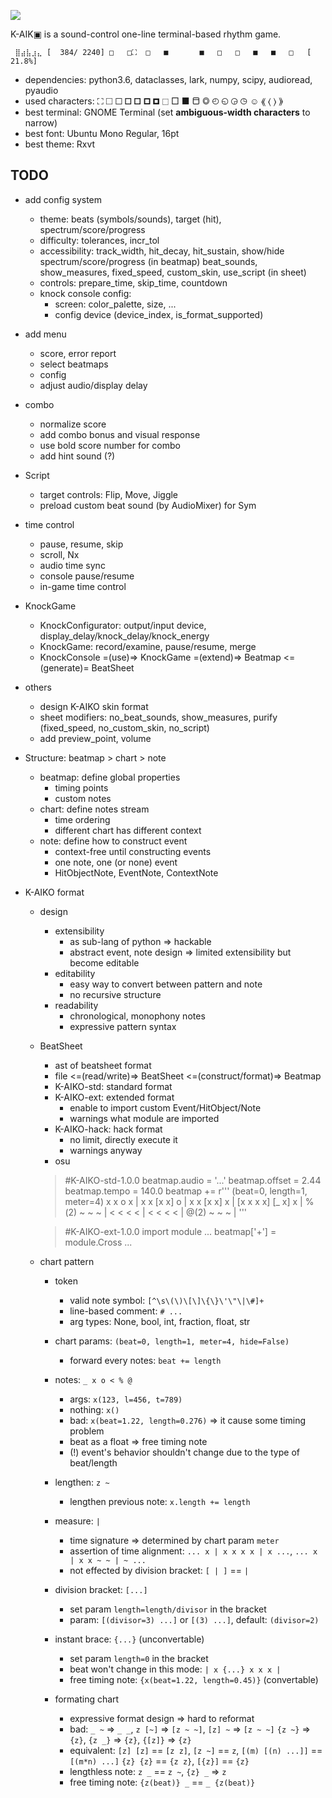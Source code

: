 ![](logo.png)

K-AIK▣  is a sound-control one-line terminal-based rhythm game.

```
 ⣿⣴⣧⣰⣄ [  384/ 2240] □   □⛶  □   ■       ■   □   □   ■   ■   □   [ 21.8%] 
```

- dependencies: python3.6, dataclasses, lark, numpy, scipy, audioread, pyaudio
- used characters: ⛶ 🞎 🞏 🞐 🞑 🞒 🞓 ⬚ □ ■ ⬒ ◎ ◴ ◵ ◶ ◷ ☺ ⟪ ⟨ ⟩ ⟫
- best terminal: GNOME Terminal (set __ambiguous-width characters__ to narrow)
- best font: Ubuntu Mono Regular, 16pt
- best theme: Rxvt


## TODO
- add config system
  - theme: beats (symbols/sounds), target (hit), spectrum/score/progress
  - difficulty: tolerances, incr_tol
  - accessibility: track_width, hit_decay, hit_sustain, show/hide spectrum/score/progress (in beatmap)
                   beat_sounds, show_measures, fixed_speed, custom_skin, use_script (in sheet)
  - controls: prepare_time, skip_time, countdown
  - knock console config:
    - screen: color_palette, size, ...
    - config device (device_index, is_format_supported)

- add menu
  - score, error report
  - select beatmaps
  - config
  - adjust audio/display delay

- combo
  - normalize score
  - add combo bonus and visual response
  - use bold score number for combo
  - add hint sound (?)

- Script
  - target controls: Flip, Move, Jiggle
  - preload custom beat sound (by AudioMixer) for Sym

- time control
  - pause, resume, skip
  - scroll, Nx
  - audio time sync
  - console pause/resume
  - in-game time control

- KnockGame
  - KnockConfigurator: output/input device, display_delay/knock_delay/knock_energy
  - KnockGame: record/examine, pause/resume, merge
  - KnockConsole =(use)=> KnockGame =(extend)=> Beatmap <=(generate)= BeatSheet

- others
  - design K-AIKO skin format
  - sheet modifiers: no_beat_sounds, show_measures, purify (fixed_speed, no_custom_skin, no_script)
  - add preview_point, volume

- Structure: beatmap > chart > note
  - beatmap: define global properties
    - timing points
    - custom notes
  - chart: define notes stream
    - time ordering
    - different chart has different context
  - note: define how to construct event
    - context-free until constructing events
    - one note, one (or none) event
    - HitObjectNote, EventNote, ContextNote

- K-AIKO format
  - design
    - extensibility
      - as sub-lang of python => hackable
      - abstract event, note design => limited extensibility but become editable
    - editability
      - easy way to convert between pattern and note
      - no recursive structure
    - readability
      - chronological, monophony notes
      - expressive pattern syntax

  - BeatSheet
    - ast of beatsheet format
    - file <=(read/write)=> BeatSheet <=(construct/format)=> Beatmap
    - K-AIKO-std: standard format
    - K-AIKO-ext: extended format
      - enable to import custom Event/HitObject/Note
      - warnings what module are imported
    - K-AIKO-hack: hack format
      - no limit, directly execute it
      - warnings anyway
    - osu

    > #K-AIKO-std-1.0.0
      beatmap.audio = '...'
      beatmap.offset = 2.44
      beatmap.tempo = 140.0
      beatmap += r'''
      (beat=0, length=1, meter=4)
      x x o x | x x [x x] o | x x [x x] x | [x x x x] [_ x] x |
      %(2) ~ ~ ~ | < < < < | < < < < | @(2) ~ ~ ~ |
      '''

    > #K-AIKO-ext-1.0.0
      import module
      ...
      beatmap['+'] = module.Cross
      ...

  - chart pattern
    - token
      - valid note symbol: `[^\s\(\)\[\]\{\}\'\"\|\#]+`
      - line-based comment: `# ...`
      - arg types: None, bool, int, fraction, float, str
    - chart params: `(beat=0, length=1, meter=4, hide=False)`
      - forward every notes: `beat += length`

    - notes: `_ x o < % @`
      - args: `x(123, l=456, t=789)`
      - nothing: `x()`
      - bad: `x(beat=1.22, length=0.276)` => it cause some timing problem
      - beat as a float => free timing note
      - (!) event's behavior shouldn't change due to the type of beat/length
    - lengthen: `z ~`
      - lengthen previous note: `x.length += length`
    - measure: `|`
      - time signature => determined by chart param `meter`
      - assertion of time alignment: `... x | x x x x | x ...`, `... x | x x ~ ~ | ~ ...`
      - not effected by division bracket: `[ | ]` == `|`

    - division bracket: `[...]`
      - set param `length=length/divisor` in the bracket
      - param: `[(divisor=3) ...]` or `[(3) ...]`, default: `(divisor=2)`
    - instant brace: `{...}` (unconvertable)
      - set param `length=0` in the bracket
      - beat won't change in this mode: `| x {...} x x x |`
      - free timing note: `{x(beat=1.22, length=0.45)}` (convertable)

    - formating chart
      - expressive format design => hard to reformat
      - bad: `_ ~` => `_ _`, `z [~]` => `[z ~ ~]`, `[z] ~` => `[z ~ ~]`
        `{z ~}` => `{z}`, `{z _}` => `{z}`, `{[z]}` => `{z}`
      - equivalent: `[z] [z]` == `[z z]`, `[z ~]` == `z`, `[(m) [(n) ...]]` == `[(m*n) ...]`
        `{z} {z}` == `{z z}`, `[{z}]` == `{z}`
      - lengthless note: `z _` == `z ~`, `{z} _` => `z`
      - free timing note: `{z(beat)} _` == `_ {z(beat)}`
